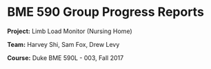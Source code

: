 # BME 590 Group Progress Reports

**Project:** Limb Load Monitor (Nursing Home)

**Team:** Harvey Shi, Sam Fox, Drew Levy

**Course:** Duke BME 590L - 003, Fall 2017
